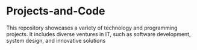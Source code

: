 # Projects-and-Code
This repository showcases a variety of technology and programming projects. It includes diverse ventures in IT, such as software development, system design, and innovative solutions
